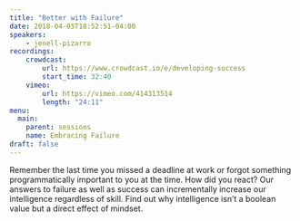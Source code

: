 ```yaml
---
title: "Better with Failure"
date: 2018-04-05T18:52:51-04:00
speakers:
    - jenell-pizarro
recordings:
    crowdcast:
        url: https://www.crowdcast.io/e/developing-success
        start_time: 32:40
    vimeo:
        url: https://vimeo.com/414313514
        length: "24:11"
menu:
  main:
    parent: sessions
    name: Embracing Failure
draft: false
---
```


Remember the last time you missed a deadline at work or forgot something programmatically important to you at the time. How did you react? Our answers to failure as well as success can incrementally increase our intelligence regardless of skill. Find out why intelligence isn’t a boolean value but a direct effect of mindset. 